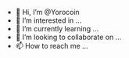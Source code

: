 - 👋 Hi, I’m @Yorocoin
- 👀 I’m interested in ...
- 🌱 I’m currently learning ...
- 💞️ I’m looking to collaborate on ...
- 📫 How to reach me ...

<!---
Yorocoin/Yorocoin is a ✨ special ✨ repository because its `README.md` (this file) appears on your GitHub profile.
You can click the Preview link to take a look at your changes.
--->
